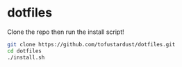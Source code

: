 # dotfiles

Clone the repo then run the install script!

```sh
git clone https://github.com/tofustardust/dotfiles.git
cd dotfiles
./install.sh
```
